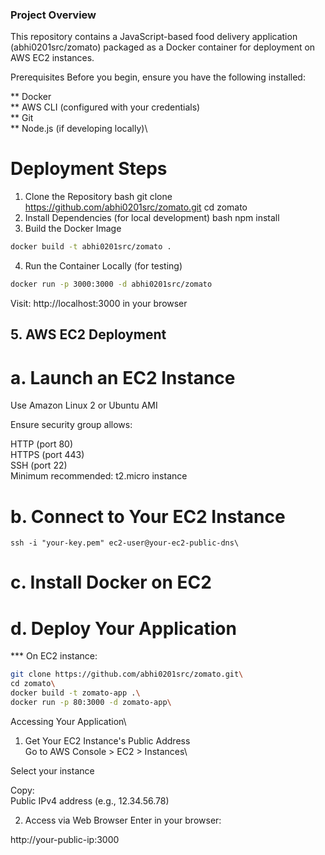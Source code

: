 ### Project Overview
This repository contains a JavaScript-based food delivery application (abhi0201src/zomato) packaged as a Docker container for deployment on AWS EC2 instances.

Prerequisites
Before you begin, ensure you have the following installed:

** Docker\
** AWS CLI (configured with your credentials)\
** Git\
** Node.js (if developing locally)\

# Deployment Steps
1. Clone the Repository
bash
git clone https://github.com/abhi0201src/zomato.git
cd zomato
2. Install Dependencies (for local development)
bash
npm install
3. Build the Docker Image
```bash
docker build -t abhi0201src/zomato .
```
4. Run the Container Locally (for testing)
```bash
docker run -p 3000:3000 -d abhi0201src/zomato
```
Visit: http://localhost:3000 in your browser

## 5. AWS EC2 Deployment
# a. Launch an EC2 Instance
Use Amazon Linux 2 or Ubuntu AMI

Ensure security group allows:

HTTP (port 80)\
HTTPS (port 443)\
SSH (port 22)\
Minimum recommended: t2.micro instance

# b. Connect to Your EC2 Instance
```bash\
ssh -i "your-key.pem" ec2-user@your-ec2-public-dns\
```
# c. Install Docker on EC2
# d. Deploy Your Application
*** On EC2 instance:
```bash
git clone https://github.com/abhi0201src/zomato.git\
cd zomato\
docker build -t zomato-app .\
docker run -p 80:3000 -d zomato-app\
```
Accessing Your Application\
1. Get Your EC2 Instance's Public Address\
Go to AWS Console > EC2 > Instances\

Select your instance

Copy:\
Public IPv4 address (e.g., 12.34.56.78)

2. Access via Web Browser
Enter in your browser:

http://your-public-ip:3000



